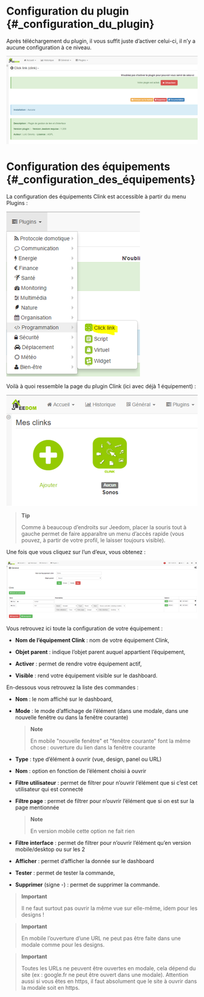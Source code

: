 Configuration du plugin {#_configuration_du_plugin}
=======================

Après téléchargement du plugin, il vous suffit juste d’activer celui-ci,
il n’y a aucune configuration à ce niveau.

![clink1](images/clink1.PNG)

Configuration des équipements {#_configuration_des_équipements}
=============================

La configuration des équipements Clink est accessible à partir du menu
Plugins :

![clink2](images/clink2.PNG)

Voilà à quoi ressemble la page du plugin Clink (ici avec déjà 1
équipement) :

![clink3](images/clink3.PNG)

> **Tip**
>
> Comme à beaucoup d’endroits sur Jeedom, placer la souris tout à gauche
> permet de faire apparaître un menu d’accès rapide (vous pouvez, à
> partir de votre profil, le laisser toujours visible).

Une fois que vous cliquez sur l’un d’eux, vous obtenez :

![clink4](images/clink4.PNG)

Vous retrouvez ici toute la configuration de votre équipement :

-   **Nom de l’équipement Clink** : nom de votre équipement Clink,

-   **Objet parent** : indique l’objet parent auquel appartient
    l’équipement,

-   **Activer** : permet de rendre votre équipement actif,

-   **Visible** : rend votre équipement visible sur le dashboard.

En-dessous vous retrouvez la liste des commandes :

-   **Nom** : le nom affiché sur le dashboard,

-   **Mode** : le mode d’affichage de l’élément (dans une modale, dans
    une nouvelle fenêtre ou dans la fenêtre courante)

    > **Note**
    >
    > En mobile "nouvelle fenêtre" et "fenêtre courante" font la même
    > chose : ouverture du lien dans la fenêtre courante

-   **Type** : type d’élément à ouvrir (vue, design, panel ou URL)

-   **Nom** : option en fonction de l’élément choisi à ouvrir

-   **Filtre utilisateur** : permet de filtrer pour n’ouvrir l’élément
    que si c’est cet utilisateur qui est connecté

-   **Filtre page** : permet de filtrer pour n’ouvrir l’élément que si
    on est sur la page mentionnée

    > **Note**
    >
    > En version mobile cette option ne fait rien

-   **Filtre interface** : permet de filtrer pour n’ouvrir l’élément
    qu’en version mobile/desktop ou sur les 2

-   **Afficher** : permet d’afficher la donnée sur le dashboard

-   **Tester** : permet de tester la commande,

-   **Supprimer** (signe -) : permet de supprimer la commande.

> **Important**
>
> Il ne faut surtout pas ouvrir la même vue sur elle-même, idem pour les
> designs !

> **Important**
>
> En mobile l’ouverture d’une URL ne peut pas être faite dans une modale
> comme pour les designs.

> **Important**
>
> Toutes les URLs ne peuvent être ouvertes en modale, cela dépend du
> site (ex : google.fr ne peut être ouvert dans une modale). Attention
> aussi si vous êtes en https, il faut absolument que le site à ouvrir
> dans la modale soit en https.
